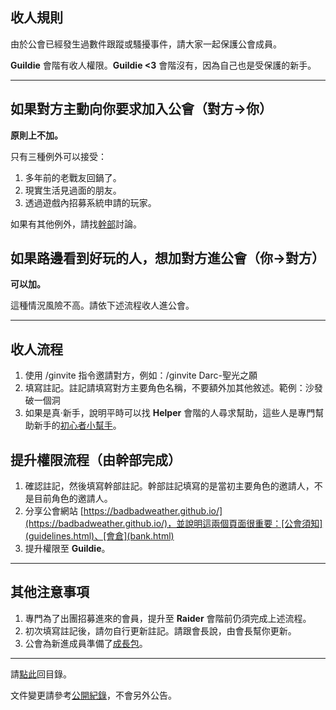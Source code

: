 ## 收人規則

由於公會已經發生過數件跟蹤或騷擾事件，請大家一起保護公會成員。

**Guildie** 會階有收人權限。**Guildie <3** 會階沒有，因為自己也是受保護的新手。

---

## 如果對方主動向你要求加入公會（對方→你）

**原則上不加。**

只有三種例外可以接受：
1.  多年前的老戰友回鍋了。
1.  現實生活見過面的朋友。
1.  透過遊戲內招募系統申請的玩家。

如果有其他例外，請找[幹部](ranks.html)討論。

## 如果路邊看到好玩的人，想加對方進公會（你→對方）

**可以加。**

這種情況風險不高。請依下述流程收人進公會。

---

## 收人流程

1.  使用 /ginvite 指令邀請對方，例如：/ginvite Darc-聖光之願
1.  填寫註記。註記請填寫對方主要角色名稱，不要額外加其他敘述。範例：沙發破一個洞
1.  如果是真‧新手，說明平時可以找 **Helper** 會階的人尋求幫助，這些人是專門幫助新手的[初心者小幫手](ranks.html)。

## 提升權限流程（由幹部完成）

1.  確認註記，然後填寫幹部註記。幹部註記填寫的是當初主要角色的邀請人，不是目前角色的邀請人。
1.  分享公會網站 [https://badbadweather.github.io/](https://badbadweather.github.io/)，並說明這兩個頁面很重要：[公會須知](guidelines.html)、[會倉](bank.html)
1.  提升權限至 **Guildie**。

---

## 其他注意事項

1.  專門為了出團招募進來的會員，提升至 **Raider** 會階前仍須完成上述流程。
1.  初次填寫註記後，請勿自行更新註記。請跟會長說，由會長幫你更新。
1.  公會為新進成員準備了[成長包](starter.html)。

--- 

請[點此](index.html)回目錄。

文件變更請參考[公開紀錄](https://github.com/badbadweather/badbadweather.github.io/commits/master/recruitment.md)，不會另外公告。
